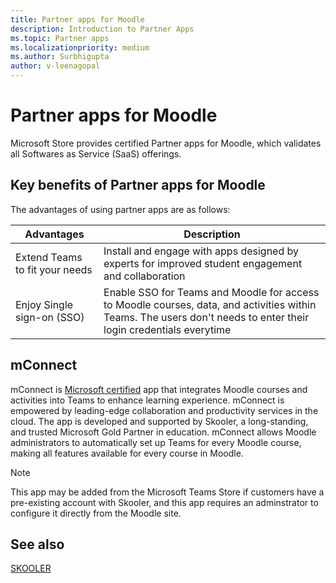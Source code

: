 ```yaml
---
title: Partner apps for Moodle
description: Introduction to Partner Apps
ms.topic: Partner apps
ms.localizationpriority: medium
ms.author: Surbhigupta
author: v-leenagopal
---
```


# Partner apps for Moodle

Microsoft Store provides certified Partner apps for Moodle, which validates all Softwares as Service (SaaS) offerings.

## Key benefits of Partner apps for Moodle

The advantages of using partner apps are as follows:

|Advantages| Description|
|----------|------------|
|Extend Teams to fit your needs| Install and engage with apps designed by experts for improved student engagement and collaboration|
| Enjoy Single sign-on (SSO)| Enable SSO for Teams and Moodle for access to Moodle courses, data, and activities within Teams. The users don't needs to enter their login credentials everytime|

## mConnect

mConnect is [Microsoft certified](/microsoft-365-app-certification/teams/teams-apps) app that integrates Moodle courses and activities into Teams to enhance learning experience. mConnect is empowered by leading-edge collaboration and productivity services in the cloud. The app is developed and supported by Skooler, a long-standing, and trusted Microsoft Gold Partner in education. mConnect allows Moodle administrators to automatically set up Teams for every Moodle course, making all features available for every course in Moodle.

>[!NOTE]
>This app may be added from the Microsoft Teams Store if customers have a pre-existing account with Skooler, and this app requires an adminstrator to configure it directly from the Moodle site.
  
<!-- Watch the following video to understand how to get started with mConnect and Teams: -->

<!-- > [!VIDEO unavailable] -->

## See also

[SKOOLER](https://skooler.com/mconnect/how-to/)